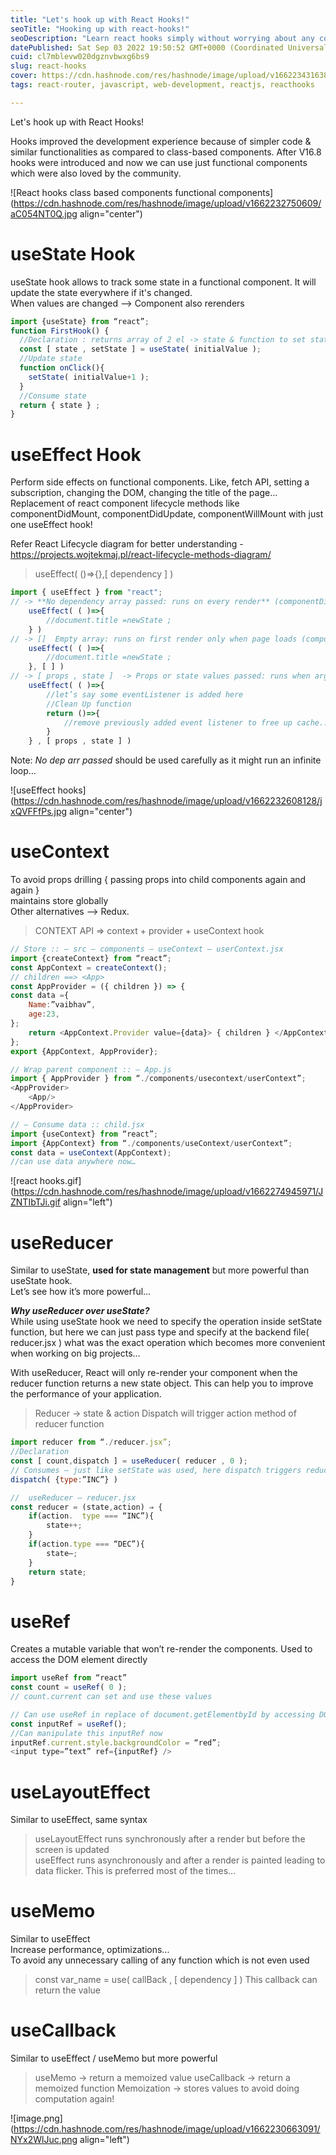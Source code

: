 ```yaml
---
title: "Let's hook up with React Hooks!"
seoTitle: "Hooking up with react-hooks!"
seoDescription: "Learn react hooks simply without worrying about any complications. This article includes useState useEffect useContext useReducer useRef useLayoutEffect"
datePublished: Sat Sep 03 2022 19:50:52 GMT+0000 (Coordinated Universal Time)
cuid: cl7mblevw020dgznvbwxg6bs9
slug: react-hooks
cover: https://cdn.hashnode.com/res/hashnode/image/upload/v1662234316383/br3-JF3z0.png
tags: react-router, javascript, web-development, reactjs, reacthooks

---
```


Let's hook up with React Hooks!

Hooks improved the development experience because of simpler code & similar functionalities as compared to class-based components. After V16.8 hooks were introduced and now we can use just functional components which were also loved by the community.

![React hooks class based components functional components](https://cdn.hashnode.com/res/hashnode/image/upload/v1662232750609/aC054NT0Q.jpg align="center")

# **useState Hook**

useState hook allows to track some state in a functional component. It will update the state everywhere if it's changed.  
When values are changed --&gt; Component also rerenders

```javascript
import {useState} from “react”;
function FirstHook() {
  //Declaration : returns array of 2 el -> state & function to set state {obj destructuring}
  const [ state , setState ] = useState( initialValue );
  //Update state
  function onClick(){
    setState( initialValue+1 );
  }
  //Consume state
  return { state } ;
}
```

# **useEffect Hook**

Perform side effects on functional components. Like, fetch API, setting a subscription, changing the DOM, changing the title of the page...  
Replacement of react component lifecycle methods like componentDidMount, componentDidUpdate, componentWillMount with just one useEffect hook!

Refer React Lifecycle diagram for better understanding - https://projects.wojtekmaj.pl/react-lifecycle-methods-diagram/

> useEffect( ()=&gt;{},\[ dependency \] )

```javascript
import { useEffect } from "react";
// -> **No dependency array passed: runs on every render** (componentDidUpdate)
	useEffect( ( )=>{
	    //document.title =newState ;
    } )
// -> []  Empty array: runs on first render only when page loads (componentDidMount)
	useEffect( ( )=>{
	    //document.title =newState ;
    }, [ ] )
// -> [ props , state ]  -> Props or state values passed: runs when args changed
	useEffect( ( )=>{
        //let’s say some eventListener is added here
        //Clean Up function
	    return ()=>{
	    	//remove previously added event listener to free up cache...
        }
    } , [ props , state ] )
```

Note: *No dep arr passed* should be used carefully as it might run an infinite loop…

![useEffect hooks](https://cdn.hashnode.com/res/hashnode/image/upload/v1662232608128/jxQVFFfPs.jpg align="center")

# **useContext**

To avoid props drilling { passing props into child components again and again }  
maintains store globally  
Other alternatives --&gt; Redux.

> CONTEXT API ⇒ context + provider + useContext hook

```javascript
// Store :: – src – components – useContext – userContext.jsx 
import {createContext} from “react”;
const AppContext = createContext();
// children ==> <App> 
const AppProvider = ({ children }) => {
const data ={
	Name:”vaibhav”,
	age:23,
};
	return <AppContext.Provider value={data}> { children } </AppContext.Provider>;
};
export {AppContext, AppProvider};
```

```javascript
// Wrap parent component :: – App.js 
import { AppProvider } from “./components/usecontext/userContext”;
<AppProvider>
	<App/>
</AppProvider>
```

```javascript
// – Consume data :: child.jsx   
import {useContext} from “react”;
import {AppContext} from “./components/useContext/userContext”;
const data = useContext(AppContext);
//can use data anywhere now…
```

![react hooks.gif](https://cdn.hashnode.com/res/hashnode/image/upload/v1662274945971/JZNTIbTJi.gif align="left")

# **useReducer**

Similar to useState, **used for state management** but more powerful than useState hook.  
Let’s see how it’s more powerful…

***Why useReducer over useState?***  
While using useState hook we need to specify the operation inside setState function, but here we can just pass type and specify at the backend file( reducer.jsx ) what was the exact operation which becomes more convenient when working on big projects…

With useReducer, React will only re-render your component when the reducer function returns a new state object. This can help you to improve the performance of your application.

> Reducer → state & action Dispatch will trigger action method of reducer function

```javascript
import reducer from “./reducer.jsx”;
//Declaration
const [ count,dispatch ] = useReducer( reducer , 0 );  
// Consumes – just like setState was used, here dispatch triggers reducer function
dispatch( {type:”INC”} )
```

```javascript
//  useReducer – reducer.jsx
const reducer = (state,action) ⇒ {
    if(action.  type === “INC”){
        state++;
    }
    if(action.type === “DEC”){
  	    state–;
    }
    return state;
}
```

# **useRef**

Creates a mutable variable that won’t re-render the components. Used to access the DOM element directly

```javascript
import useRef from “react”
const count = useRef( 0 );
// count.current can set and use these values
```

```javascript
// Can use useRef in replace of document.getElementbyId by accessing DOM directly…
const inputRef = useRef();
//Can manipulate this inputRef now
inputRef.current.style.backgroundColor = “red”;
<input type=”text” ref={inputRef} />
```

# **useLayoutEffect**

Similar to useEffect, same syntax

> useLayoutEffect runs synchronously after a render but before the screen is updated  
> useEffect runs asynchronously and after a render is painted leading to data flicker. This is preferred most of the times…

# **useMemo**

Similar to useEffect  
Increase performance, optimizations...  
To avoid any unnecessary calling of any function which is not even used

> const var\_name = use( callBack , \[ dependency \] ) This callback can return the value

# **useCallback**

Similar to useEffect / useMemo but more powerful

> useMemo → return a memoized value useCallback → return a memoized function Memoization → stores values to avoid doing computation again!

![image.png](https://cdn.hashnode.com/res/hashnode/image/upload/v1662230663091/NYx2WlJuc.png align="left")